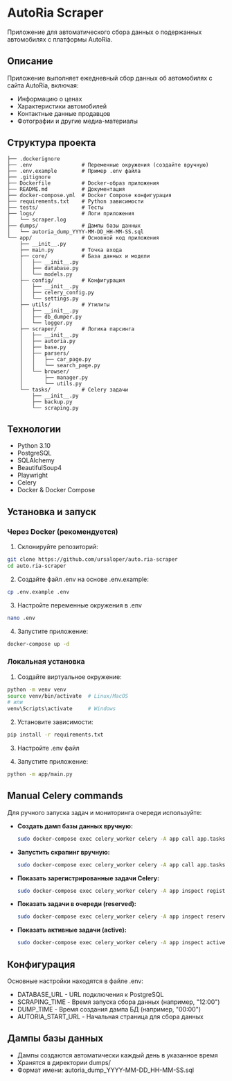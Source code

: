 # AutoRia Scraper

Приложение для автоматического сбора данных о подержанных автомобилях с платформы AutoRia.

## Описание
Приложение выполняет ежедневный сбор данных об автомобилях с сайта AutoRia, включая:
- Информацию о ценах
- Характеристики автомобилей
- Контактные данные продавцов
- Фотографии и другие медиа-материалы

## Структура проекта
```
├── .dockerignore
├── .env                # Переменные окружения (создайте вручную)
├── .env.example        # Пример .env файла
├── .gitignore
├── Dockerfile          # Docker-образ приложения
├── README.md           # Документация
├── docker-compose.yml  # Docker Compose конфигурация
├── requirements.txt    # Python зависимости
├── tests/              # Тесты
├── logs/               # Логи приложения
│   └── scraper.log
├── dumps/              # Дампы базы данных
│   └── autoria_dump_YYYY-MM-DD_HH-MM-SS.sql
└── app/                # Основной код приложения
    ├── __init__.py
    ├── main.py         # Точка входа
    ├── core/           # База данных и модели
    │   ├── __init__.py
    │   ├── database.py
    │   └── models.py
    ├── config/         # Конфигурация
    │   ├── __init__.py
    │   ├── celery_config.py
    │   └── settings.py
    ├── utils/          # Утилиты
    │   ├── __init__.py
    │   ├── db_dumper.py
    │   └── logger.py
    ├── scraper/        # Логика парсинга
    │   ├── __init__.py
    │   ├── autoria.py
    │   ├── base.py
    │   ├── parsers/
    │   │   ├── car_page.py
    │   │   └── search_page.py
    │   └── browser/
    │       ├── manager.py
    │       └── utils.py
    └── tasks/          # Celery задачи
        ├── __init__.py
        ├── backup.py
        └── scraping.py
```

## Технологии
- Python 3.10
- PostgreSQL
- SQLAlchemy
- BeautifulSoup4
- Playwright
- Celery
- Docker & Docker Compose

## Установка и запуск

### Через Docker (рекомендуется)
1. Склонируйте репозиторий:
```bash
git clone https://github.com/ursaloper/auto.ria-scraper
cd auto.ria-scraper
```

2. Создайте файл .env на основе .env.example:
```bash
cp .env.example .env
```

3. Настройте переменные окружения в .env
```bash
nano .env
```

4. Запустите приложение:
```bash
docker-compose up -d
```

### Локальная установка
1. Создайте виртуальное окружение:
```bash
python -m venv venv
source venv/bin/activate  # Linux/MacOS
# или
venv\Scripts\activate     # Windows
```

2. Установите зависимости:
```bash
pip install -r requirements.txt
```

3. Настройте .env файл

4. Запустите приложение:
```bash
python -m app/main.py
```

## Manual Celery commands
Для ручного запуска задач и мониторинга очереди используйте:

- **Создать дамп базы данных вручную:**
  ```bash
  sudo docker-compose exec celery_worker celery -A app call app.tasks.backup.manual_backup
  ```
- **Запустить скрапинг вручную:**
  ```bash
  sudo docker-compose exec celery_worker celery -A app call app.tasks.scraping.manual_scrape
  ```
- **Показать зарегистрированные задачи Celery:**
  ```bash
  sudo docker-compose exec celery_worker celery -A app inspect registered
  ```
- **Показать задачи в очереди (reserved):**
  ```bash
  sudo docker-compose exec celery_worker celery -A app inspect reserved
  ```
- **Показать активные задачи (active):**
  ```bash
  sudo docker-compose exec celery_worker celery -A app inspect active
  ```

## Конфигурация
Основные настройки находятся в файле .env:
- DATABASE_URL - URL подключения к PostgreSQL
- SCRAPING_TIME - Время запуска сбора данных (например, "12:00")
- DUMP_TIME - Время создания дампа БД (например, "00:00")
- AUTORIA_START_URL - Начальная страница для сбора данных

## Дампы базы данных
- Дампы создаются автоматически каждый день в указанное время
- Хранятся в директории dumps/
- Формат имени: autoria_dump_YYYY-MM-DD_HH-MM-SS.sql 